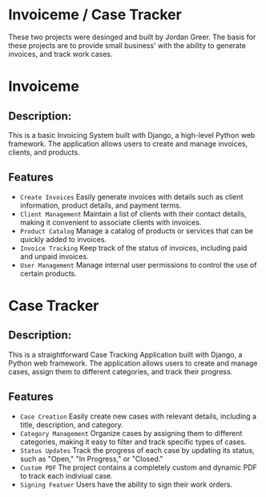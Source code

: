 # Invoiceme / Case Tracker

These two projects were desinged and built by Jordan Greer. The basis for these projects are to provide small business' with the ability
to generate invoices, and track work cases.

# Invoiceme

## Description:

This is a basic Invoicing System built with Django, a high-level Python web framework. 
The application allows users to create and manage invoices, clients, and products.

## Features
* `Create Invoices` Easily generate invoices with details such as client information, product details, and payment terms.
* `Client Management` Maintain a list of clients with their contact details, making it convenient to associate clients with invoices.
* `Product Catalog` Manage a catalog of products or services that can be quickly added to invoices.
* `Invoice Tracking` Keep track of the status of invoices, including paid and unpaid invoices.
* `User Management` Manage internal user permissions to control the use of certain products.

# Case Tracker

## Description:
This is a straightforward Case Tracking Application built with Django, a Python web framework. 
The application allows users to create and manage cases, assign them to different categories, and track their progress.

## Features
* `Case Creation` Easily create new cases with relevant details, including a title, description, and category.
* `Category Management` Organize cases by assigning them to different categories, making it easy to filter and track specific types of cases.
* `Status Updates` Track the progress of each case by updating its status, such as "Open," "In Progress," or "Closed."
* `Custom PDF` The project contains a completely custom and dynamic PDF to track each indiviual case.
* `Signing Featuer` Users have the ability to sign their work orders.
